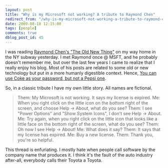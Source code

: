 ```yaml
---
layout: post
title: "Why is my Microsoft not working? A tribute to Raymond Chen"
redirect_from: "/why-is-my-microsoft-not-working-a-tribute-to-raymond-chen/"
date: 2009-08-18 12:15:00
tags: [people]
comments: true
dblog_post_id: 45
---
```

I was reading [Raymond Chen's "The Old New Thing"](https://blogs.msdn.com/oldnewthing) on my way home in the NY subway yesterday. I met Raymond once @ MSFT, and he probably doesn't remember me, but over the last few years I came to realize that I really enjoy his blog. Most of his posts are related to some old or new technology but put in a more humanly digestible context. Hence, [You can use Coke as your password, but not a Pepsi one](https://web.archive.org/web/20090705123002/https://blogs.msdn.com/oldnewthing/archive/2009/07/02/9812315.aspx).

So, in a classic tribute I have my own little story. All names are fictional.

> Them: My Microsoft is not working. It says my license is expired.
>   Me: When you right click on the little icon on the bottom right of the screen, and choose Help -> About, what do you see?
> Them: I see "Power Options" and "Show System Icons", I don't see Help -> About.
>   Me: Try again, when you right click on the little icon that looks like a little face on the bottom right of the screen, what do you see?
> Them: Oh now I see Help -> About!
>   Me: What does it say?
> Them: It says that my license has expired.
>   Me: Buy a new license.
> Them: Thank you, you're so helpful.

This thread is enfuriating. I mostly hate when people call software by the company name that produces it. I think it's the fault of the auto industry after-all, everybody calls their Toyota a Toyota.

